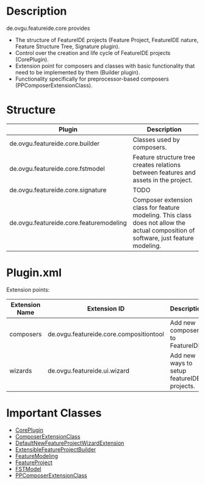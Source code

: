 # Description
de.ovgu.featureide.core provides 

- The structure of FeatureIDE projects (Feature Project, FeatureIDE nature, Feature Structure Tree, Signature plugin). 
- Control over the creation and life cycle of FeatureIDE projects (CorePlugin).
- Extension point for composers and classes with basic functionality that need to be implemented by them (Builder plugin).
- Functionality specifically for preprocessor-based composers (PPComposerExtensionClass).

# Structure


| Plugin   | Description |
| -------- | --------    |
| de.ovgu.featureide.core.builder     | Classes used by composers.     |
| de.ovgu.featureide.core.fstmodel     | Feature structure tree creates relations between features and assets in the project.     |
| de.ovgu.featureide.core.signature     | TODO     |
| de.ovgu.featureide.core.featuremodeling     | Composer extension class for feature modeling. This class does not allow the actual composition of software, just feature modeling.     |

# Plugin.xml

Extension points:

| Extension Name | Extension ID                            | Description |
|----------------|-----------------------------------------|-------------| 
| composers      | de.ovgu.featureide.core.compositiontool |Add new composers to FeatureIDE.             |
| wizards      | de.ovgu.featureide.ui.wizard |Add new ways to setup featureIDE projects.             |


# Important Classes

* [CorePlugin](https://github.com/FeatureIDE/FeatureIDE/blob/develop/plugins/de.ovgu.featureide.core/src/de/ovgu/featureide/core/CorePlugin.java)
* [ComposerExtensionClass](https://github.com/FeatureIDE/FeatureIDE/blob/develop/plugins/de.ovgu.featureide.core/src/de/ovgu/featureide/core/builder/ComposerExtensionClass.java)
* [DefaultNewFeatureProjectWizardExtension](https://github.com/FeatureIDE/FeatureIDE/blob/develop/plugins/de.ovgu.featureide.core/src/de/ovgu/featureide/core/wizardextension/DefaultNewFeatureProjectWizardExtension.java)
* [ExtensibleFeatureProjectBuilder](https://github.com/FeatureIDE/FeatureIDE/blob/develop/plugins/de.ovgu.featureide.core/src/de/ovgu/featureide/core/builder/ExtensibleFeatureProjectBuilder.java)
* [FeatureModeling](https://github.com/FeatureIDE/FeatureIDE/blob/develop/plugins/de.ovgu.featureide.core/src/de/ovgu/featureide/core/featuremodeling/FeatureModeling.java)
* [FeatureProject](https://github.com/FeatureIDE/FeatureIDE/blob/develop/plugins/de.ovgu.featureide.core/src/de/ovgu/featureide/core/internal/FeatureProject.java)
* [FSTModel](https://github.com/FeatureIDE/FeatureIDE/blob/develop/plugins/de.ovgu.featureide.core/src/de/ovgu/featureide/core/fstmodel/FSTModel.java)
* [PPComposerExtensionClass](https://github.com/FeatureIDE/FeatureIDE/blob/develop/plugins/de.ovgu.featureide.core/src/de/ovgu/featureide/core/builder/preprocessor/PPComposerExtensionClass.java)

